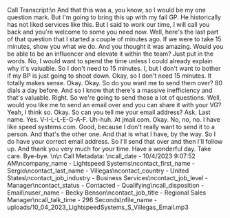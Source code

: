 Call Transcript:\n And that this was a, you know, so I would be my one question mark. But I'm going to bring this up with my fail GP. He historically has not liked services like this. But I said to work our time, I will call you back and you're welcome to some you need now. Well, here's the last part of that question that I started a couple of minutes ago. If we were to take 15 minutes, show you what we do. And you thought it was amazing. Would you be able to be an influencer and elevate it within the team? Just put in the words. No, I would want to spend the time unless I could already explain why it's valuable. So I don't need to 15 minutes. I, but I don't want to bother if my BP is just going to shoot down. Okay, so I don't need 15 minutes. It totally makes sense. Okay. Okay. So do you want me to send them over? 80 dials a day before. And so I know that there's a massive inefficiency and that's valuable. Right. So we're going to send those a lot of questions. Well, would you like me to send an email over and you can share it with your VG? Yeah, I think so. Okay. So can you tell me your email address? Ask. Last name. Yes. V-I-L-L-E-G-A-F. Uh-huh. At jmail.com. Okay. No, no, no. I have like speed systems.com. Good, because I don't really want to send it to a person. And that's the other one. And that is what I have, by the way. So I do have your correct email address. So I'll send that over and then I'll follow up. And thank you very much for your time. Have a wonderful day. Take care. Bye-bye. \n\n Call Metadata: \ncall_date - 10/4/2023 9:07:52 AM\ncompany_name - Lightspeed Systems\ncontact_first_name - Sergio\ncontact_last_name - Villegas\ncontact_country - United States\ncontact_job_industry - Business Services\ncontact_job_level - Manager\ncontact_status - Contacted - Qualifying\ncall_disposition - Email\nuser_name - Becky Benson\ncontact_job_title - Regional Sales Manager\ncall_talk_time - 296 Seconds\nfile_name - uploads/10_04_2023_LightspeedSystems_S_Villegas_Email.mp3
